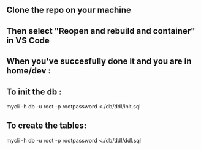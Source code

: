 ## Clone the repo on your machine

## Then select "Reopen and rebuild and container" in VS Code

## When you've succesfully done it and you are in home/dev :

## To init the db :
mycli -h db -u root -p rootpassword <./db/ddl/init.sql

## To create the tables:
mycli -h db -u root -p rootpassword <./db/ddl/ddl.sql